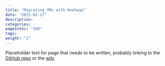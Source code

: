 ```yaml
---
title: "Migrating VMs with OneSwap"
date: "2025-02-17"
description:
categories:
pageintoc: "268"
tags:
weight: "1"
---
```


<a id="oneswap"></a>

<!--# OneSwap -->

Placeholder text for page that needs to be written, probably linking to the [GitHub repo](https://github.com/OpenNebula/one-swap) or the [wiki](https://github.com/OpenNebula/one-swap/wiki).
